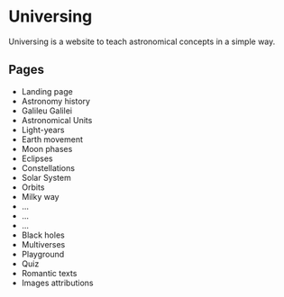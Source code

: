 
# Universing

Universing is a website to teach astronomical concepts in a simple way.

## Pages

- Landing page
- Astronomy history
- Galileu Galilei
- Astronomical Units
- Light-years
- Earth movement
- Moon phases
- Eclipses
- Constellations
- Solar System
- Orbits
- Milky way
- ...
- ...
- ...
- Black holes
- Multiverses
- Playground
- Quiz
- Romantic texts
- Images attributions
